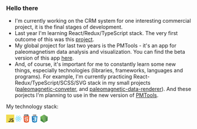 ### Hello there

- I'm currently working on the CRM system for one interesting commercial project, it is the final stages of development.
- Last year I'm learning React/Redux/TypeScript stack. The very first outcome of this was this [project](https://github.com/I194/ya-react-burger).
- My global project for last two years is the PMTools - it's an app for paleomagnetism data analysis and visualization. You can find the beta version of this app [here](https://github.com/I194/PMTools).
- And, of course, it's important for me to constantly learn some new things, especially technologies (libraries, frameworks, languages and programs). For example, I'm currently practicing React-Redux/TypeScript/SCSS/SVG stack in my small projects ([paleomagnetic-conveter](https://github.com/I194/paleomagnetic-converter), and [paleomagnetic-data-renderer](https://github.com/I194/paleomagnetic-data-renderer)). And these porjects I'm planning to use in the new version of [PMTools](https://github.com/I194/PMTools_2.0).

My technology stack: 

<img src="https://raw.githubusercontent.com/github/explore/80688e429a7d4ef2fca1e82350fe8e3517d3494d/topics/javascript/javascript.png" alt="" height="22"/><img src="https://user-images.githubusercontent.com/49840874/140045512-c932b25d-dc6f-448f-8b88-67b0f8bb6251.png" alt="" height="22"/><img src="https://raw.githubusercontent.com/github/explore/80688e429a7d4ef2fca1e82350fe8e3517d3494d/topics/react/react.png" alt="" height="22"/><img src="https://raw.githubusercontent.com/github/explore/80688e429a7d4ef2fca1e82350fe8e3517d3494d/topics/html/html.png" alt="" height="22"/><img src="https://raw.githubusercontent.com/github/explore/80688e429a7d4ef2fca1e82350fe8e3517d3494d/topics/css/css.png" alt="" height="22"/><img src="https://avatars.githubusercontent.com/u/13409222?s=200&v=4" alt="" height="22"/> <img src="https://avatars.githubusercontent.com/u/15981345?s=200&v=4" alt="" height="22"/><img src="https://raw.githubusercontent.com/github/explore/80688e429a7d4ef2fca1e82350fe8e3517d3494d/topics/nodejs/nodejs.png" alt="" height="22"/><img src="https://avatars.githubusercontent.com/u/1525981?s=200&v=4" alt="" height="22"/>

<img src="https://www.codewars.com/users/I194/badges/small" alt=""/>

<!--
**I194/I194** is a ✨ _special_ ✨ repository because its `README.md` (this file) appears on your GitHub profile.

Here are some ideas to get you started:

- 🔭 I’m currently working on ...
- 🌱 I’m currently learning ...
- 👯 I’m looking to collaborate on ...
- 🤔 I’m looking for help with ...
- 💬 Ask me about ...
- 📫 How to reach me: ...
- 😄 Pronouns: ...
- ⚡ Fun fact: ...
-->
